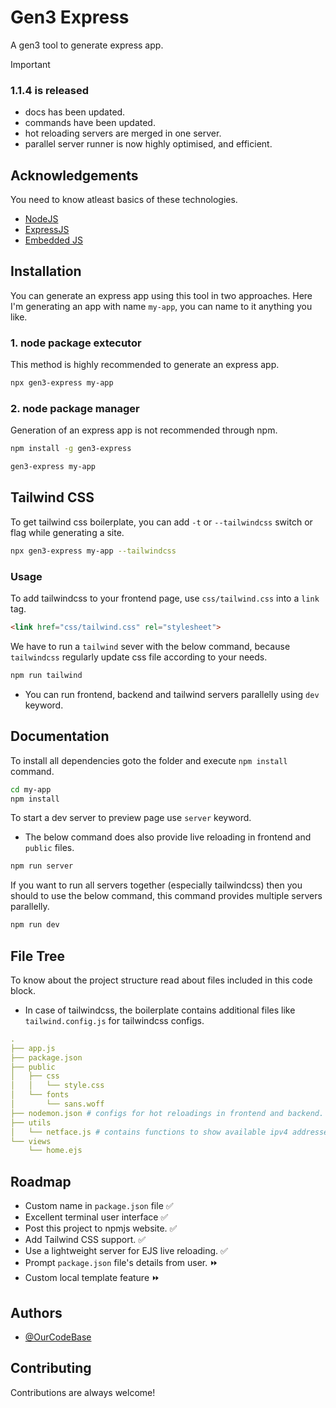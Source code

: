 # Gen3 Express
A gen3 tool to generate express app.

> [!IMPORTANT]
> ### 1.1.4 is released
> - docs has been updated.
> - commands have been updated.
> - hot reloading servers are merged in one server.
> - parallel server runner is now highly optimised, and efficient.

## Acknowledgements
You need to know atleast basics of these technologies.
 - [NodeJS](https://nodejs.org/docs/latest/api/)
 - [ExpressJS](https://expressjs.com/en/5x/api.html)
 - [Embedded JS](https://ejs.co/)
 
## Installation
You can generate an express app using this tool in two approaches. Here I'm generating an app with name `my-app`, you can name to it anything you like.

### 1. node package extecutor
This method is highly recommended to generate an express app.
```bash
npx gen3-express my-app
```

### 2. node package manager
Generation of an express app is not recommended through npm.
```bash
npm install -g gen3-express
```
```bash
gen3-express my-app
```

## Tailwind CSS
To get tailwind css boilerplate, you can add `-t` or `--tailwindcss` switch or flag while generating a site.
```bash
npx gen3-express my-app --tailwindcss
```

### Usage
To add tailwindcss to your frontend page, use `css/tailwind.css` into a `link` tag.
```html
<link href="css/tailwind.css" rel="stylesheet">
```
We have to run a `tailwind` sever with the below command, because `tailwindcss` regularly update css file according to your needs.
```bash
npm run tailwind
```
- You can run frontend, backend and tailwind servers parallelly using `dev` keyword.

## Documentation
To install all dependencies goto the folder and execute `npm install` command.
```bash
cd my-app
npm install
```
To start a dev server to preview page use `server` keyword.
- The below command does also provide live reloading in frontend and `public` files.

```bash
npm run server
```
If you want to run all servers together (especially tailwindcss) then you should to use the below command, this command provides multiple servers parallelly.
```bash
npm run dev
```

## File Tree
To know about the project structure read about files included in this code block.
- In case of tailwindcss, the boilerplate contains additional files like `tailwind.config.js` for tailwindcss configs.

```yml
.
├── app.js
├── package.json
├── public
│   ├── css
│   │   └── style.css
│   └── fonts
│       └── sans.woff
├── nodemon.json # configs for hot reloadings in frontend and backend.
├── utils
│   └── netface.js # contains functions to show available ipv4 addresses.
└── views
    └── home.ejs
```

## Roadmap

- Custom name in `package.json` file ✅
- Excellent terminal user interface ✅
- Post this project to npmjs website. ✅
- Add Tailwind CSS support. ✅
- Use a lightweight server for EJS live reloading. ✅
- Prompt `package.json` file's details from user. ⏩ 
- Custom local template feature ⏩

## Authors
- [@OurCodeBase](https://www.github.com/OurCodeBase)

## Contributing
Contributions are always welcome!
